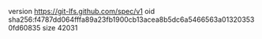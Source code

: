 version https://git-lfs.github.com/spec/v1
oid sha256:f4787dd064fffa89a23fb1900cb13acea8b5dc6a5466563a013203530fd60835
size 42031
